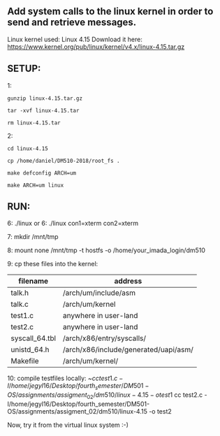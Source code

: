 Add system calls to the linux kernel in order to send and retrieve messages.
---------------------------------------------------------------------------

Linux kernel used: Linux 4.15
Download it here: https://www.kernel.org/pub/linux/kernel/v4.x/linux-4.15.tar.gz

SETUP: 
---------
1:

	gunzip linux-4.15.tar.gz

	tar -xvf linux-4.15.tar

	rm linux-4.15.tar

2:

	cd linux-4.15

	cp /home/daniel/DM510-2018/root_fs .

	make defconfig ARCH=um

	make ARCH=um linux

RUN:
--------
6:	./linux
    or
6:	./linux con1=xterm con2=xterm

7:	mkdir /mnt/tmp

8:	mount none /mnt/tmp -t hostfs -o /home/your_imada_login/dm510

9:	cp these files into the kernel:

filename		|	address
------------------------|-----------------------------------------------
talk.h			|	/arch/um/include/asm
talk.c			|	/arch/um/kernel
test1.c			|	anywhere in user-land
test2.c			|	anywhere in user-land
syscall_64.tbl		|	/arch/x86/entry/syscalls/
unistd_64.h		|	/arch/x86/include/generated/uapi/asm/
Makefile		|	/arch/um/kernel/

10:	compile testfiles locally:
~$cc test1.c -I/home/jegyl16/Desktop/fourth_semester/DM501-OS/assignments/assigment_02/dm510/linux-4.15 -o test1
~$cc test2.c -I/home/jegyl16/Desktop/fourth_semester/DM501-OS/assignments/assigment_02/dm510/linux-4.15 -o test2

Now, try it from the virtual linux system :-)


